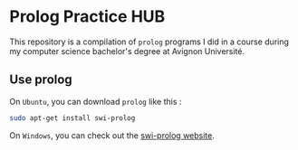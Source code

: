 # Prolog Practice HUB

This repository is a compilation of `prolog` programs I did in a course during my computer science bachelor's degree at Avignon Université.

## Use prolog

On `Ubuntu`, you can download `prolog` like this : 
```bash
sudo apt-get install swi-prolog
```

On `Windows`, you can check out the [swi-prolog website](https://www.swi-prolog.org/windows.html).
